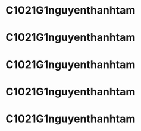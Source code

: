 # C1021G1nguyenthanhtam
# C1021G1nguyenthanhtam
# C1021G1nguyenthanhtam
# C1021G1nguyenthanhtam
# C1021G1nguyenthanhtam
